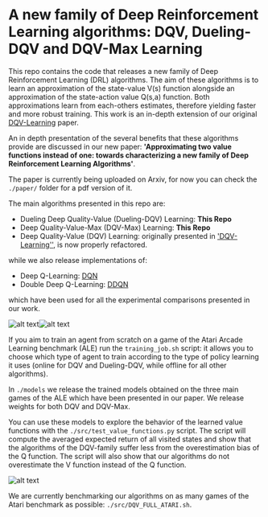 # A new family of Deep Reinforcement Learning algorithms: DQV, Dueling-DQV and DQV-Max Learning
  
  This repo contains the code that releases a new family of Deep Reinforcement Learning (DRL) algorithms.
  The aim of these algorithms is to learn an approximation of the state-value V(s) function alongside an approximation of
  the state-action value Q(s,a) function. Both approximations learn from each-others estimates, therefore 
  yielding faster and more robust training. This work is an in-depth extension of our original [DQV-Learning](https://arxiv.org/abs/1810.00368)
  paper.
  
  An in depth presentation of the several benefits that these algorithms provide are discussed in our new paper: 
  **'Approximating  two value functions instead of one: towards characterizing a new family of Deep Reinforcement 
  Learning Algorithms'**.
  
  The paper is currently being uploaded on Arxiv, for now you can check the `./paper/` folder for a pdf version of it.
   
  The main algorithms presented in this repo are:
  
   * Dueling Deep Quality-Value (Dueling-DQV) Learning: **This Repo** 
   * Deep Quality-Value-Max (DQV-Max) Learning: **This Repo**
   * Deep Quality-Value (DQV) Learning: originally presented in ['DQV-Learning''](https://github.com/paintception/Deep-Quality-Value-DQV-Learning-),
    is now properly refactored.
   
   while we also release implementations of:
   
   * Deep Q-Learning: [DQN](https://arxiv.org/abs/1312.5602)
   * Double Deep Q-Learning: [DDQN](https://arxiv.org/abs/1509.06461) 
   
   which have been used for all the experimental comparisons presented in our work.
      
  ![alt text](https://github.com/paintception/Deep-Quality-Value-Family-/blob/master/figures/dqv_max_pong.jpg)![alt text](https://github.com/paintception/Deep-Quality-Value-Family-/blob/master/figures/dqv_max_enduro.jpg)
   
   If you aim to train an agent from scratch on a game of the Atari Arcade Learning benchmark (ALE) run the 
   `training_job.sh` script: it allows you to choose which type of agent to train according to the type of policy 
   learning it uses (online for DQV and Dueling-DQV, while offline for all other algorithms).
   
   In `./models` we release the trained models obtained on  the three main games of the ALE which 
   have been presented in our paper. We release weights for both DQV and DQV-Max. 
   
   You can use these models to explore the behavior of the learned value functions with the `./src/test_value_functions.py`
   script. The script will compute the averaged expected return of all visited states and show that the algorithms of the
   DQV-family suffer less from the overestimation bias of the Q function. The script will
   also show that our algorithms do not overestimate the V function instead of the Q function.
   
   ![alt text](https://github.com/paintception/Deep-Quality-Value-Family-/blob/master/figures/DQV-Max_estimates.png)
   
   We are currently benchmarking our algorithms on as many games of the Atari benchmark as possible: `./src/DQV_FULL_ATARI.sh`.